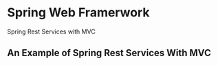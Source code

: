 # Spring Web Framerwork

Spring Rest Services with MVC 

## An Example of Spring Rest Services With MVC


